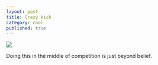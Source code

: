 ```yaml
--- 
layout: post
title: Crazy kick
category: cool
published: true
---
```

<p><a href="http://thebenjamins-thebenjamins.tumblr.com/"><img src="http://f.cl.ly/items/1f0F3v2f3G1528073A2h/aJpqd.jpg"></a></p>

Doing this in the middle of competition is just beyond belief.
